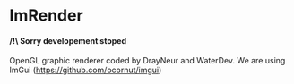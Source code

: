 # ImRender
#### /!\ Sorry developement stoped
OpenGL graphic renderer coded by DrayNeur and WaterDev.
We are using ImGui (https://github.com/ocornut/imgui)
